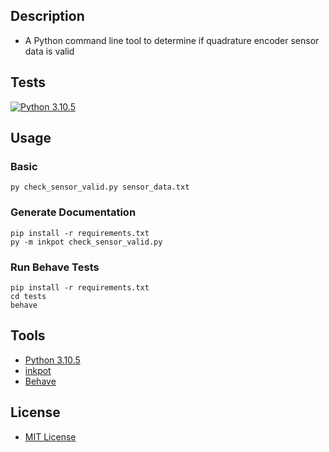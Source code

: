 ## Description
* A Python command line tool to determine if quadrature encoder sensor data is valid

## Tests
[![Python 3.10.5](https://github.com/cryptic-wizard/quadrature-encoder-code-challenge/actions/workflows/python.yml/badge.svg)](https://github.com/cryptic-wizard/quadrature-encoder-code-challenge/actions/workflows/python.yml)

## Usage
### Basic
```
py check_sensor_valid.py sensor_data.txt
```
### Generate Documentation
```
pip install -r requirements.txt
py -m inkpot check_sensor_valid.py
```
### Run Behave Tests
```
pip install -r requirements.txt
cd tests
behave
```

## Tools
* [Python 3.10.5](https://www.python.org/downloads/)
* [inkpot](https://pypi.org/project/inkpot/)
* [Behave](https://behave.readthedocs.io/en/stable/api.html)

## License
* [MIT License](https://github.com/cryptic-wizard/quadrature-encoder-code-challenge/blob/main/LICENSE.md)